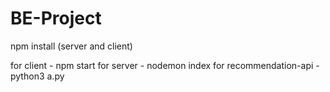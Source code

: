 # BE-Project
npm install (server and client)
 
for client - npm start
for server - nodemon index
for recommendation-api - python3 a.py
